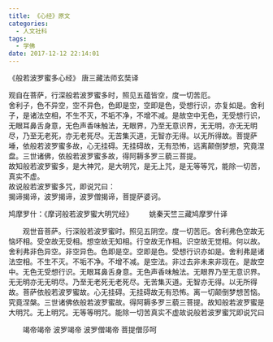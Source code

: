 ```yaml
---
title: 《心经》原文
categories:
  - 人文社科
tags:
  - 学佛
date: 2017-12-12 22:14:01
---
```


《般若波罗蜜多心经》 唐三藏法师玄奘译  
<!-- more -->  
观自在菩萨，行深般若波罗蜜多时，照见五蕴皆空，度一切苦厄。  
舍利子，色不异空，空不异色，色即是空，空即是色，受想行识，亦复如是。舍利子，是诸法空相，不生不灭，不垢不净，不增不减。是故空中无色，无受想行识，无眼耳鼻舌身意，无色声香味触法，无眼界，乃至无意识界，无无明，亦无无明尽，乃至无老死，亦无老死尽。无苦集灭道，无智亦无得。以无所得故。菩提萨埵，依般若波罗蜜多故，心无挂碍。无挂碍故，无有恐怖，远离颠倒梦想，究竟涅盘。三世诸佛，依般若波罗蜜多故，得阿耨多罗三藐三菩提。  
故知般若波罗蜜多，是大神咒，是大明咒，是无上咒，是无等等咒，能除一切苦，真实不虚。  
故说般若波罗蜜多咒，即说咒曰：  
揭谛揭谛，波罗揭谛，波罗僧揭谛，菩提萨婆诃。


鸠摩罗什：《摩诃般若波罗蜜大明咒经》
　　姚秦天竺三藏鸠摩罗什译

　　观世音菩萨。行深般若波罗蜜时。照见五阴空。度一切苦厄。舍利弗色空故无恼坏相。受空故无受相。想空故无知相。行空故无作相。识空故无觉相。何以故。舍利弗非色异空。非空异色。色即是空。空即是色。受想行识亦如是。舍利弗是诸法空相。不生不灭。不垢不净。不增不减。是空法。非过去非未来非现在。是故空中。无色无受想行识。无眼耳鼻舌身意。无色声香味触法。无眼界乃至无意识界。无无明亦无无明尽。乃至无老死无老死尽。无苦集灭道。无智亦无得。以无所得故。菩萨依般若波罗蜜故。心无挂碍。无挂碍故无有恐怖。离一切颠倒梦想苦恼。究竟涅槃。三世诸佛依般若波罗蜜故。得阿耨多罗三藐三菩提。故知般若波罗蜜是大明咒。无上明咒。无等等明咒。能除一切苦真实不虚故说般若波罗蜜咒即说咒曰  

　　竭帝竭帝 波罗竭帝 波罗僧竭帝 菩提僧莎呵


